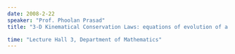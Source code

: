 ```yaml
---
date: 2008-2-22
speaker: "Prof. Phoolan Prasad"
title: "3-D Kinematical Conservation Laws: equations of evolution of a surface"

time: "Lecture Hall 3, Department of Mathematics"
---
```


